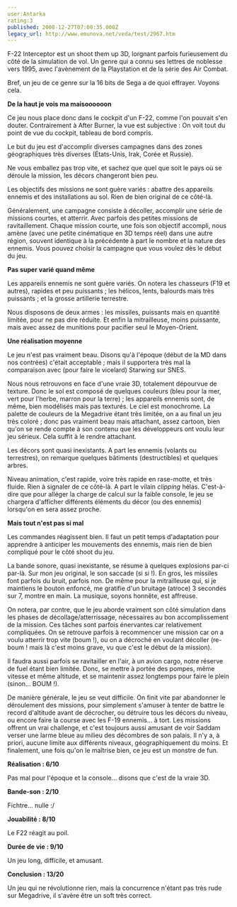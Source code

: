 ```yaml
---
user:Antarka
rating:3
published: 2008-12-27T07:00:35.000Z
legacy_url: http://www.emunova.net/veda/test/2967.htm
---
```

F-22 Interceptor est un shoot them up 3D, lorgnant parfois furieusement du côté de la simulation de vol. Un genre qui a connu ses lettres de noblesse vers 1995, avec l'avènement de la Playstation et de la série des Air Combat.  

  

Bref, un jeu de ce genre sur la 16 bits de Sega a de quoi effrayer. Voyons cela.  

  

**De la haut je vois ma maisoooooon**  

  

Ce jeu nous place donc dans le cockpit d'un F-22, comme l'on pouvait s'en douter. Contrairement à After Burner, la vue est subjective : On voit tout du point de vue du cockpit, tableau de bord compris.  

  

Le but du jeu est d'accomplir diverses campagnes dans des zones géographiques très diverses (États-Unis, Irak, Corée et Russie).  

Ne vous emballez pas trop vite, et sachez que quel que soit le pays où se déroule la mission, les décors changeront bien peu.  

  

Les objectifs des missions ne sont guère variés : abattre des appareils ennemis et des installations au sol. Rien de bien original de ce côté-là.  

Généralement, une campagne consiste à décoller, accomplir une série de missions courtes, et atterrir. Avec parfois des petites missions de ravitaillement. Chaque mission courte, une fois son objectif accompli, nous amène (avec une petite cinématique en 3D temps réel) dans une autre région, souvent identique à la précédente à part le nombre et la nature des ennemis. Vous pouvez choisir la campagne que vous voulez dès le début du jeu.  

  

**Pas super varié quand même**  

  

Les appareils ennemis ne sont guère variés. On notera les chasseurs (F19 et autres), rapides et peu puissants ; les hélicos, lents, balourds mais très puissants ; et la grosse artillerie terrestre.  

  

Nous disposons de deux armes : les missiles, puissants mais en quantité limitée, pour ne pas dire réduite. Et enfin la mitrailleuse, moins puissante, mais avec assez de munitions pour pacifier seul le Moyen-Orient.  

  

**Une réalisation moyenne**  

  

Le jeu n'est pas vraiment beau. Disons qu'à l'époque (début de la MD dans nos contrées) c'était acceptable ; mais il supportera très mal la comparaison avec (pour faire le vicelard) Starwing sur SNES.  

  

Nous nous retrouvons en face d'une vraie 3D, totalement dépourvue de texture. Donc le sol est composé de quelques couleurs (bleu pour la mer, vert pour l'herbe, marron pour la terre) ; les appareils ennemis sont, de même, bien modélisés mais pas texturés. Le ciel est monochrome. La palette de couleurs de la Megadrive étant très limitée, on a au final un jeu très coloré ; donc pas vraiment beau mais attachant, assez cartoon, bien qu'on se rende compte à son contenu que les développeurs ont voulu leur jeu sérieux. Cela suffit à le rendre attachant.  

Les décors sont quasi inexistants. A part les ennemis (volants ou terrestres), on remarque quelques bâtiments (destructibles) et quelques arbres.  

  

Niveau animation, c'est rapide, voire très rapide en rase-motte, et très fluide. Rien à signaler de ce côté-là. A part le vilain _clipping_ hélas. C'est-à-dire que pour alléger la charge de calcul sur la faible console, le jeu se chargera d'afficher différents éléments du décor (ou des ennemis) lorsqu'on en sera assez proche.  

  

**Mais tout n'est pas si mal**  

  

Les commandes réagissent bien. Il faut un petit temps d'adaptation pour apprendre à anticiper les mouvements des ennemis, mais rien de bien compliqué pour le côté shoot du jeu.  

  

La bande sonore, quasi inexistante, se résume à quelques explosions par-ci par-là. Sur mon jeu original, le son saccade (si si !). En gros, les missiles font parfois du bruit, parfois non. De même pour la mitrailleuse qui, si je maintiens le bouton enfoncé, me gratifie d'un bruitage (atroce) 3 secondes sur 7, montre en main. La musique, soyons honnête, est affreuse.  

  

On notera, par contre, que le jeu aborde vraiment son côté simulation dans les phases de décollage/atterrissage, nécessaires au bon accomplissement de la mission. Ces tâches sont parfois énervantes car relativement compliquées. On se retrouve parfois à recommencer une mission car on a voulu atterrir trop vite (boum !), ou on a décroché en voulant décoller (re-boum ! mais là c'est moins grave, vu que c'est le début de la mission).  

  

Il faudra aussi parfois se ravitailler en l'air, à un avion cargo, notre réserve de fuel étant bien limitée. Donc, se mettre à portée des pompes, même vitesse et même altitude, et se maintenir assez longtemps pour faire le plein (sinon... BOUM !).  

  

De manière générale, le jeu se veut difficile. On finit vite par abandonner le déroulement des missions, pour simplement s'amuser à tenter de battre le record d'altitude avant de décrocher, ou détruire tous les décors du niveau, ou encore faire la course avec les F-19 ennemis... à tort. Les missions offrent un vrai challenge, et c'est toujours aussi amusant de voir Saddam verser une larme bleue au milieu des décombres de son palais. Il n'y a, à priori, aucune limite aux différents niveaux, géographiquement du moins. Et finalement, une fois qu'on le maîtrise bien, ce jeu est un monstre de fun.  

  

**Réalisation : 6/10**  

  

Pas mal pour l'époque et la console... disons que c'est de la vraie 3D.  

  

**Bande-son : 2/10**  

  

Fichtre... nulle :/  

  

**Jouabilité : 8/10**  

  

Le F22 réagit au poil.  

  

**Durée de vie : 9/10**  

  

Un jeu long, difficile, et amusant.  

  

**Conclusion : 13/20**  

  

Un jeu qui ne révolutionne rien, mais la concurrence n'étant pas très rude sur Megadrive, il s'avère être un soft très correct.